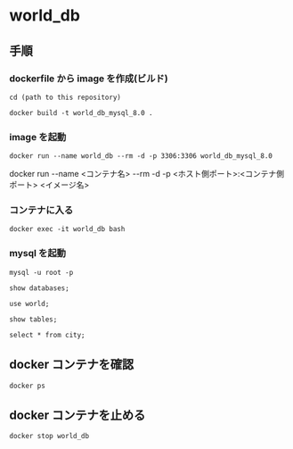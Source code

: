 # world_db

## 手順

### dockerfile から image を作成(ビルド)

```shell
cd (path to this repository)
```

```shell
docker build -t world_db_mysql_8.0 .
```

### image を起動

```shell
docker run --name world_db --rm -d -p 3306:3306 world_db_mysql_8.0
```

docker run --name <コンテナ名> --rm -d -p <ホスト側ポート>:<コンテナ側ポート> <イメージ名>

### コンテナに入る

```shell
docker exec -it world_db bash
```

### mysql を起動

```shell
mysql -u root -p
```

```mysql
show databases;
```

```mysql
use world;
```

```mysql
show tables;
```

```mysql
select * from city;
```

## docker コンテナを確認

```shell
docker ps
```

## docker コンテナを止める

```shell
docker stop world_db
```